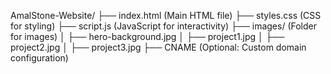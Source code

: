 AmalStone-Website/
├── index.html        (Main HTML file)
├── styles.css        (CSS for styling)
├── script.js         (JavaScript for interactivity)
├── images/           (Folder for images)
│   ├── hero-background.jpg
│   ├── project1.jpg
│   ├── project2.jpg
│   ├── project3.jpg
├── CNAME             (Optional: Custom domain configuration)
